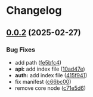 # Changelog

## [0.0.2](https://github.com/halimonalexander/test-multirepo/compare/v0.0.1...v0.0.2) (2025-02-27)


### Bug Fixes

* add path ([fe5bfc4](https://github.com/halimonalexander/test-multirepo/commit/fe5bfc4a15d1d90937aba60aa507bb0c6110319c))
* **api:** add index file ([10ad47e](https://github.com/halimonalexander/test-multirepo/commit/10ad47e613b63b920c637d1f91cc1109d0333377))
* **auth:** add index file ([415f941](https://github.com/halimonalexander/test-multirepo/commit/415f941f1def9392224750efd0c7700ab7118efb))
* fix manifest ([c66bc00](https://github.com/halimonalexander/test-multirepo/commit/c66bc000db1ab406e186e88676a3d23d5ca5814b))
* remove core node ([c71e5d6](https://github.com/halimonalexander/test-multirepo/commit/c71e5d61b8e2f7b37d7bf673feef2bd1f9dbe515))
